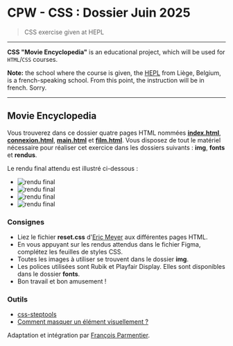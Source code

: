 # CPW - CSS : Dossier Juin 2025

> CSS exercise given at HEPL

* * *

**CSS "Movie Encyclopedia"** is an educational project, which will be used for `HTML`/`CSS` courses.

**Note:** the school where the course is given, the [HEPL](http://www.provincedeliege.be/hauteecole) from Liège, Belgium, is a french-speaking school. From this point, the instruction will be in french. Sorry.

* * *
[](index.html)

## Movie Encyclopedia

Vous trouverez dans ce dossier quatre pages HTML nommées [**index.html**](./index.html), [**connexion.html**](./html/connexion.html), [**main.html**](./html/main.html) et [**film.html**](./html/film.html). Vous disposez de tout le matériel nécessaire pour réaliser cet exercice dans les dossiers suivants : **img**, **fonts** et **rendus**.

Le rendu final attendu est illustré ci-dessous : 

- ![rendu final](./rendus/jpg/Main.jpg)
- ![rendu final](./rendus/jpg/Connexion.jpg)
- ![rendu final](./rendus/jpg/Onboarding.jpg)
- ![rendu final](./rendus/jpg/Film.jpg)

### Consignes

* Liez le fichier **reset.css** d'[Eric Meyer](https://meyerweb.com/eric/tools/css/reset/) aux différentes pages HTML.
* En vous appuyant sur les rendus attendus dans le fichier Figma, complétez les feuilles de styles CSS.
* Toutes les images à utiliser se trouvent dans le dossier **img**.
* Les polices utilisées sont Rubik et Playfair Display. Elles sont disponibles dans le dossier **fonts**.
* Bon travail et bon amusement&nbsp;!

### Outils

- [css-steptools](https://github.com/tecg-cpw/css-steptools)
- [Comment masquer un élément visuellement ?](https://css-tricks.com/inclusively-hidden/)

Adaptation et intégration par [François Parmentier](https://github.com/fprms).
